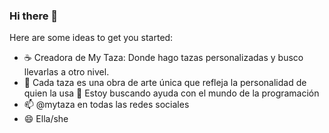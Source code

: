 ### Hi there 👋


Here are some ideas to get you started:
- ☕ Creadora de My Taza: Donde hago tazas personalizadas y busco llevarlas a otro nivel. 
-  💬 Cada taza es una obra de arte única que refleja la personalidad de quien la usa
    🤔 Estoy buscando ayuda con el mundo de la programación
- 📫  @mytaza en todas las redes sociales
- 😄 Ella/she

